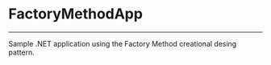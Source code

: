 # FactoryMethodApp
*****
Sample .NET application using the Factory Method creational desing pattern.